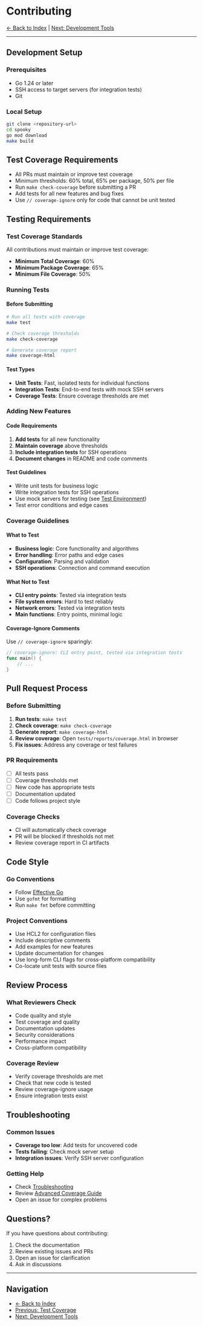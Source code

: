 # Contributing

[← Back to Index](index.md) | [Next: Development Tools](tools.md)

---

## Development Setup

### Prerequisites
- Go 1.24 or later
- SSH access to target servers (for integration tests)
- Git

### Local Setup
```bash
git clone <repository-url>
cd spooky
go mod download
make build
```

## Test Coverage Requirements

- All PRs must maintain or improve test coverage
- Minimum thresholds: 60% total, 65% per package, 50% per file
- Run `make check-coverage` before submitting a PR
- Add tests for all new features and bug fixes
- Use `// coverage-ignore` only for code that cannot be unit tested

## Testing Requirements

### Test Coverage Standards

All contributions must maintain or improve test coverage:

- **Minimum Total Coverage**: 60%
- **Minimum Package Coverage**: 65%
- **Minimum File Coverage**: 50%

### Running Tests

#### Before Submitting
```bash
# Run all tests with coverage
make test

# Check coverage thresholds
make check-coverage

# Generate coverage report
make coverage-html
```

#### Test Types
- **Unit Tests**: Fast, isolated tests for individual functions
- **Integration Tests**: End-to-end tests with mock SSH servers
- **Coverage Tests**: Ensure coverage thresholds are met

### Adding New Features

#### Code Requirements
1. **Add tests** for all new functionality
2. **Maintain coverage** above thresholds
3. **Include integration tests** for SSH operations
4. **Document changes** in README and code comments

#### Test Guidelines
- Write unit tests for business logic
- Write integration tests for SSH operations
- Use mock servers for testing (see [Test Environment](test-environment.md))
- Test error conditions and edge cases

### Coverage Guidelines

#### What to Test
- **Business logic**: Core functionality and algorithms
- **Error handling**: Error paths and edge cases
- **Configuration**: Parsing and validation
- **SSH operations**: Connection and command execution

#### What Not to Test
- **CLI entry points**: Tested via integration tests
- **File system errors**: Hard to test reliably
- **Network errors**: Tested via integration tests
- **Main functions**: Entry points, minimal logic

#### Coverage-Ignore Comments
Use `// coverage-ignore` sparingly:
```go
// coverage-ignore: CLI entry point, tested via integration tests
func main() {
    // ...
}
```

## Pull Request Process

### Before Submitting
1. **Run tests**: `make test`
2. **Check coverage**: `make check-coverage`
3. **Generate report**: `make coverage-html`
4. **Review coverage**: Open `tests/reports/coverage.html` in browser
5. **Fix issues**: Address any coverage or test failures

### PR Requirements
- [ ] All tests pass
- [ ] Coverage thresholds met
- [ ] New code has appropriate tests
- [ ] Documentation updated
- [ ] Code follows project style

### Coverage Checks
- CI will automatically check coverage
- PR will be blocked if thresholds not met
- Review coverage report in CI artifacts

## Code Style

### Go Conventions
- Follow [Effective Go](https://golang.org/doc/effective_go.html)
- Use `gofmt` for formatting
- Run `make fmt` before committing

### Project Conventions
- Use HCL2 for configuration files
- Include descriptive comments
- Add examples for new features
- Update documentation for changes
- Use long-form CLI flags for cross-platform compatibility
- Co-locate unit tests with source files

## Review Process

### What Reviewers Check
- Code quality and style
- Test coverage and quality
- Documentation updates
- Security considerations
- Performance impact
- Cross-platform compatibility

### Coverage Review
- Verify coverage thresholds are met
- Check that new code is tested
- Review coverage-ignore usage
- Ensure integration tests exist

## Troubleshooting

### Common Issues
- **Coverage too low**: Add tests for uncovered code
- **Tests failing**: Check mock server setup
- **Integration issues**: Verify SSH server configuration

### Getting Help
- Check [Troubleshooting](troubleshooting.md)
- Review [Advanced Coverage Guide](coverage-advanced.md)
- Open an issue for complex problems

## Questions?

If you have questions about contributing:
1. Check the documentation
2. Review existing issues and PRs
3. Open an issue for clarification
4. Ask in discussions

---

## Navigation
- [← Back to Index](index.md)
- [Previous: Test Coverage](coverage.md)
- [Next: Development Tools](tools.md) 